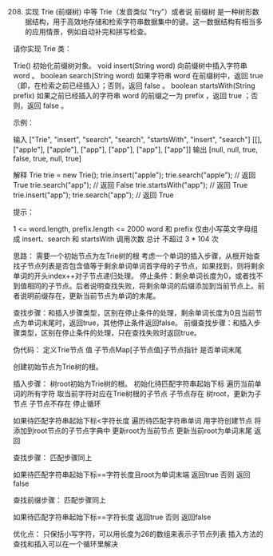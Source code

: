 208. 实现 Trie (前缀树)
中等
Trie（发音类似 "try"）或者说 前缀树 是一种树形数据结构，用于高效地存储和检索字符串数据集中的键。这一数据结构有相当多的应用情景，例如自动补完和拼写检查。

请你实现 Trie 类：

Trie() 初始化前缀树对象。
void insert(String word) 向前缀树中插入字符串 word 。
boolean search(String word) 如果字符串 word 在前缀树中，返回 true（即，在检索之前已经插入）；否则，返回 false 。
boolean startsWith(String prefix) 如果之前已经插入的字符串 word 的前缀之一为 prefix ，返回 true ；否则，返回 false 。
 

示例：

输入
["Trie", "insert", "search", "search", "startsWith", "insert", "search"]
[[], ["apple"], ["apple"], ["app"], ["app"], ["app"], ["app"]]
输出
[null, null, true, false, true, null, true]

解释
Trie trie = new Trie();
trie.insert("apple");
trie.search("apple");   // 返回 True
trie.search("app");     // 返回 False
trie.startsWith("app"); // 返回 True
trie.insert("app");
trie.search("app");     // 返回 True
 

提示：

1 <= word.length, prefix.length <= 2000
word 和 prefix 仅由小写英文字母组成
insert、search 和 startsWith 调用次数 总计 不超过 3 * 104 次

思路：
需要一个初始节点为左Trie树的根
考虑一个单词的插入步骤，从根开始查找子节点列表是否包含值等于剩余单词单词首字母的子节点，如果找到，则将剩余单词的开头index++对子节点递归处理。
停止条件：剩余单词长度为0，或者找不到值相同的子节点。后者说明查找失败，将剩余单词的后缀添加到当前节点上。前者说明前缀存在，更新当前节点为单词的末尾。

查找步骤：和插入步骤类型，区别在停止条件的处理，剩余单词长度为0且当前节点为单词末尾时，返回true，其他停止条件返回false。
前缀查找步骤：和插入步骤类型，区别在停止条件的处理，只在查找失败时返回true。

伪代码：
定义Trie节点
    值
    子节点Map[子节点值]子节点指针
    是否单词末尾

创建初始节点为Trie树的根。

插入步骤：
树root初始为Trie树的根。
初始化待匹配字符串起始下标
遍历当前单词的所有字符
    取当前字符对应在Trie树根的子节点
    子节点存在
        树root，更新为子节点
    子节点不存在
        停止循环

如果待匹配字符串起始下标<字符长度
    遍历待匹配字符串单词
        用字符创建节点
        将添加到root节点的子节点字典中
        更新root为当前节点
更新当前root为单词末尾
返回

查找步骤：
匹配步骤同上

如果待匹配字符串起始下标==字符长度且root为单词末端
    返回true
否则
    返回false

查找前缀步骤：
匹配步骤同上

如果待匹配字符串起始下标==字符长度
    返回true
否则
    返回false

优化点：
只保括小写字符，可以用长度为26的数组来表示子节点列表
插入方法的查找和插入可以在一个循环里解决
